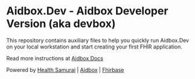 # Aidbox.Dev - Aidbox Developer Version (aka devbox)

This repository contains auxiliary files to help you quickly run
Aidbox.Dev on your local workstation and start creating your first FHIR
application.




Read more instructions at [Aidbox Docs](https://docs.aidbox.app/installation/setup-aidbox.dev)


Powered by [Health Samurai](http://www.health-samurai.io) | [Aidbox](http://www.health-samurai.io/aidbox) | [Fhirbase](http://www.health-samurai.io/fhirbase)
